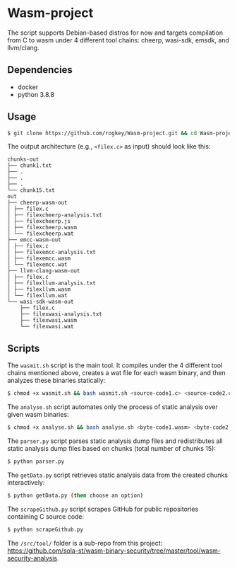 # Wasm-project

The script supports Debian-based distros for now and targets compilation from C to wasm under 4 different tool chains: cheerp, wasi-sdk, emsdk, and llvm/clang.

## Dependencies

- docker
- python 3.8.8

## Usage

```sh
$ git clone https://github.com/rogkey/Wasm-project.git && cd Wasm-project && cp <PathToSourceFile1> <PathToSourceFile2> ./src/. && bash run.sh
```

The output architecture (e.g., `<filex.c>` as input) should look like this:

```
chunks-out
├── chunk1.txt
├── .
├── .
├── .
└── chunk15.txt
out
├── cheerp-wasm-out
│ ├── filex.c
│ ├── filexcheerp-analysis.txt
│ ├── filexcheerp.js
│ ├── filexcheerp.wasm
│ └── filexcheerp.wat
├── emcc-wasm-out
│ ├── filex.c
│ ├── filexemcc-analysis.txt
│ ├── filexemcc.wasm
│ └── filexemcc.wat
├── llvm-clang-wasm-out
│ ├── filex.c
│ ├── filexllvm-analysis.txt
│ ├── filexllvm.wasm
│ └── filexllvm.wat
└── wasi-sdk-wasm-out
    ├── filex.c
    ├── filexwasi-analysis.txt
    ├── filexwasi.wasm
    └── filexwasi.wat
```

## Scripts

The `wasmit.sh` script is the main tool. It compiles under the 4 different tool chains mentioned above, creates a wat file for each wasm binary, and then analyzes these binaries statically:

```sh 
$ chmod +x wasmit.sh && bash wasmit.sh <source-code1.c> <source-code2.c>..
```

The `analyse.sh` script automates only the process of static analysis over given wasm binaries:

```sh 
$ chmod +x analyse.sh && bash analyse.sh <byte-code1.wasm> <byte-code2.wasm>..
```

The `parser.py` script parses static analysis dump files and redistributes all static analysis dump files based on chunks (total number of chunks 15):

```sh 
$ python parser.py 
```

The `getData.py` script retrieves static analysis data from the created chunks interactively:

```sh 
$ python getData.py (then choose an option)
```

The `scrapeGithub.py` script scrapes GitHub for public repositories containing C source code:

```sh 
$ python scrapeGithub.py 
```

The `/src/tool/` folder is a sub-repo from this project: https://github.com/sola-st/wasm-binary-security/tree/master/tool/wasm-security-analysis.

